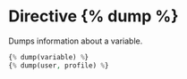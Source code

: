 Directive {% dump %}
=====================

Dumps information about a variable.

```php
{% dump(variable) %}
{% dump(user, profile) %}
```
